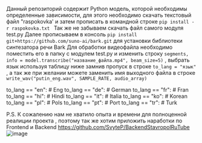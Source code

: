 Данный репозиторий содержит Python модель, которой необходимы  определенные зависимости, для этого необходимо скачать текстовый файл "raspokovka' и затем прописать в командной строке ```pip install -r raspokovka.txt ``` 
Так же не забываем скачать файл самого модуля test.py
Далее прописываем в консоль ```pip install git+https://github.com/suno-ai/bark.git``` для установки  библиотеки синтезатора речи Bark
Для обработки видеофайла необходимо поместить его в папку с модулем test.py и изменить строку ```segments, info = model.transcribe("название_файла.mp4", beam_size=5)``` , выбрать язык используя таблицу ниже замнив пропуск в строке ```to_lang = "язык"``` , а  так же при желании можете заменить имя выходного файла в строке ```write_wav("putin_eng.wav", SAMPLE_RATE, audio_array)```

 to_lang == "en": # Eng
 to_lang == "de": # German 
 to_lang == "fr": # Fran
 to_lang == "hi": # Hindi
 to_lang == "it": # Italia
 to_lang == "ko": # Korean
 to_lang == "pl": # Pols
 to_lang == "pt": # Port
 to_lang == "tr": # Turk

 P.S. К сожалению нам не хватило опыта и времени для полноценной реалиции проекта , поэтому так же хотим приложить наработки  по Frontend и Backend 
 https://github.com/SvyteP/BackendStavropolRuTube
 ![image](https://github.com/SvyteP/RuTubeHack/assets/114248074/2dc7f255-8476-4275-9e6b-49ef77344bdd)
